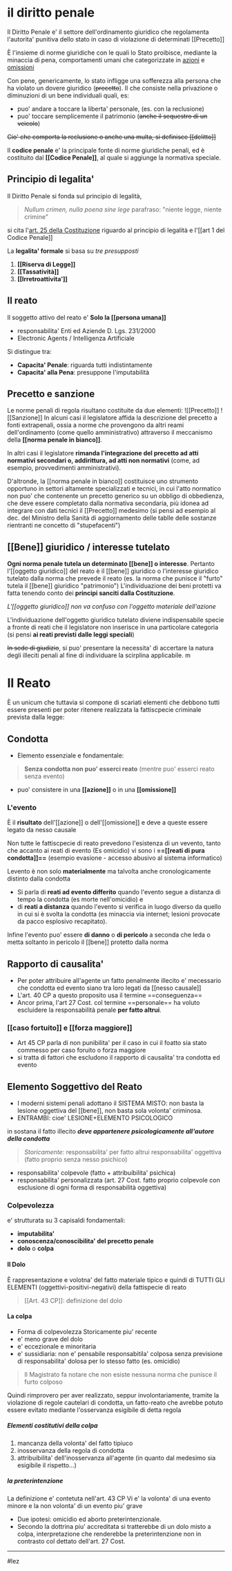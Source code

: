 # il diritto penale
Il Diritto Penale e' il settore dell'ordinamento giuridico che regolamenta l'autorita' punitiva dello stato in caso di violazione di determinati [[Precetto]]

È l'insieme di norme giuridiche con le quali lo Stato proibisce, mediante la minaccia di pena, comportamenti umani che categorizzate in [azioni](azione.md) e [omissioni](omissione.md)

Con pene, genericamente, lo stato infligge una sofferezza alla persona che ha violato un dovere giuridico (~~precetto~~). Il che consiste nella privazione o diminuzioni di un bene individuali quali, es:
- puo' andare a toccare la liberta' personale, (es. con la reclusione)
- puo' toccare semplicemente il patrimonio (~~anche il sequestro di un veicolo~~)

~~Cio' che comporta la reclusione o anche una multa, si definisce [[delitto]]~~

Il **codice penale** e' la principale fonte di norme giuridiche penali, ed è costituito dal **[[Codice Penale]]**, al quale si aggiunge la normativa speciale.



## Principio di legalita'
Il Diritto Penale si fonda sul principio di legalità,
>_Nullum crimen, nulla poena sine lege_
>parafraso: "niente legge, niente crimine"

si cita l'[art. 25 della Costituzione](<art. 25 Costituzione#Riguardo al Principio di legalità>) riguardo al principio di legalità e l'[[art 1 del Codice Penale]]

La **legalita' formale** si basa su _tre presupposti_
1. **[[Riserva di Legge]]**
2. **[[Tassatività]]**
3. **[[Irretroattivita']]**

## Il reato
Il soggetto attivo del reato e' **Solo la [[persona umana]]**
- responsabilita' Enti ed Aziende D. Lgs. 231/2000
- Electronic Agents / Intelligenza Artificiale

Si distingue tra:
- **Capacita' Penale**: riguarda tutti indistintamente
- **Capacita' alla Pena**: presuppone l'imputabilità

## Precetto e sanzione
Le norme penali di regola risultano costituite da due elementi:
![[Precetto]]
![[Sanzione]]
In alcuni casi il legislatore affida la descrizione del precetto a fonti extrapenali, ossia a norme che provengono da altri reami dell'ordinamento (come quello amministrativo) attraverso il meccanismo della **[[norma penale in bianco]]**.

In altri casi il legislatore **rimanda l'integrazione del precetto ad atti normativi secondari o, addirittura, ad atti non normativi** (come, ad esempio, provvedimenti amministrativi).

D'altronde, la [[norma penale in bianco]] costituisce uno strumento opportuno in settori altamente specializzati e tecnici, in cui l'atto normatico non puo' che contenente un precetto generico su un obbligo di obbedienza, che deve essere completato dalla normativa secondaria, più idonea ad integrare con dati tecnici il [[Precetto]] medesimo
(si pensi ad esempio al dec. del Ministro della Sanità di aggiornamento delle tablle delle sostanze rientranti ne concetto di "stupefacenti")

## [[Bene]] giuridico / interesse tutelato
**Ogni norma penale tutela un determinato [[bene]] o interesse**.
Pertanto l'[[oggetto giuridico]] del reato è il [[bene]] giuridico o l'interesse giuridico tutelato dalla norma che prevede il reato (es. la norma che punisce il "furto" tutela il [[bene]] giuridico "patrimonio")
L'individuazione dei beni protetti va fatta tenendo conto dei **principi sanciti dalla Costituzione**.

_L'[[oggetto giuridico]] non va confuso con l'oggetto materiale dell'azione_

L'individuazione dell'oggetto giuridico tutelato diviene indispensabile specie a fronte di reati che il legislatore non inserisce in una particolare categoria (si pensi **ai reati previsti dalle leggi speciali**)

~~In sede di giudizio~~, si puo' presentare la necessita' di accertare la natura degli illeciti penali al fine di individuare la scirplina applicabile.
m
# Il Reato

È un unicum che tuttavia si compone di scariati elementi che debbono tutti essere presenti per poter ritenere realizzata la fattiscpecie criminale prevista dalla legge:

## Condotta
- Elemento essenziale e fondamentale:
> **Senza condotta non puo' esserci reato**
> (mentre puo' esserci reato senza evento)
- puo' consistere in una **[[azione]]** o in una **[[omissione]]**

### L'evento
È il **risultato** dell'[[azione]] o dell'[[omissione]] e deve a queste essere legato da nesso causale

Non tutte le fattiscpecie di reato prevedono l'esistenza di un vevento, tanto che accanto ai reati di evento (Es omicidio) vi sono i **==[[reati di pura condotta]]==** (esempio evasione - accesso abusivo al sistema informatico)

Levento è non solo **materialmente** ma talvolta anche cronologicamente distinto dalla condotta

- Si parla di **reati ad evento differito** quando l'evento segue a distanza di tempo la condotta (es morte nell'omicidio) e
- di **reati a distanza** quando l'evento si verifica in luogo diverso da quello in cui si è svolta la condotta (es minaccia via internet; lesioni provocate da pacco esplosivo recapitato).

Infine l'evento puo' essere **di danno** o **di pericolo** a seconda che leda o metta soltanto in pericolo il [[bene]] protetto dalla norma

## Rapporto di causalita'
- Per poter attribuire all'agente un fatto penalmente illecito e' mecessario che condotta ed evento siano tra loro legati da [[nesso causale]]
- L'art. 40 CP a questo proposito usa il termine ==conseguenza==
- Ancor prima, l'art 27 Cost. col termine ==personale== ha voluto escluidere la responsabilità penale **per fatto altrui**.
### [[caso fortuito]] e [[forza maggiore]]
- Art 45 CP parla di non punibilita' per il caso in cui il foatto sia stato commesso per caso foruito o forza maggiore
- si tratta di fattori che escludono il rapporto di causalita' tra condotta ed evento

## Elemento Soggettivo del Reato
- I moderni sistemi penali adottano il SISTEMA MISTO: non basta la lesione oggettiva del [[bene]], non basta sola volonta' criminosa.
- ENTRAMBI: cioe' LESIONE+ELEMENTO PSICOLOGICO

in sostana il fatto illecito **_deve appartenere psicologicamente all'autore della condotta_**
> _Storicamente_:
> responsabilita' per fatto altrui
> responsabilita' oggettiva (fatto proprio senza nesso psichico)

- responsabilita' colpevole (fatto + attribuibilita' psichica)
- responsabilita' personalizzata (art. 27 Cost. fatto proprio colpevole con esclusione di ogni forma di responsabilità oggettiva)
### Colpevolezza
e' strutturata su 3 capisaldi fondamentali:
- **imputabilita'**
- **conoscenza/conoscibilita' del precetto penale**
- **dolo** o **colpa**

#### Il Dolo
È rappresentazione e volotna' del fatto materiale tipico e quindi di TUTTI GLI ELEMENTI (oggettivi-positivi-negativi) della fattispecie di reato
>[[Art. 43 CP]]: definizione del dolo

#### La colpa
- Forma di colpevolezza Storicamente piu' recente
- e' meno grave del dolo
- e' eccezionale e minoritaria
- e' sussidiaria: non e' pensabile responsabitila' colposa senza previsione di responsabilita' dolosa per lo stesso fatto (es. omicidio)
> Il Magistrato fa notare che non esiste nessuna norma che punisce il furto colposo

Quindi rimprovero per aver realizzato, seppur involontariamente, tramite la violazione di regole cautelari di condotta, un fatto-reato che avrebbe potuto essere evitato mediante l'osservanza esigibile di detta regola

##### Elementi costitutivi della colpa
1. mancanza della volonta' del fatto tipiuco
2. inosservanza della regola di condotta
3. attribuibilita' dell'inosservanza all'agente (in quanto dal medesimo sia esigibile il rispetto...)

##### la preterintenzione
La definizione e' contetuta nell'art. 43 CP
Vi e' la volonta' di una evento minore e la non volonta' di un evento piu' grave
- Due ipotesi: omicidio ed aborto preterintenzionale.
- Secondo la dottrina piu' accreditata si tratterebbe di un dolo misto a colpa, interpretazione che renderebbe la preterintenzione non in contrasto col dettato dell'art. 27 Cost.

---
#lez